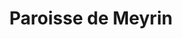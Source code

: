---
title: Paroisse de Meyrin
name: Meyrin
site: https://meyrin.epg.ch/
territoire:
    - Meyrin
NPA:
    - 1217
meta:
    - Mategnin
region: Rhône-Mandement
---
